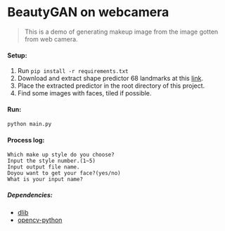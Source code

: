 BeautyGAN on webcamera
===

> This is a demo of generating makeup image from the image gotten from web camera.

#### Setup:
1. Run `pip install -r requirements.txt`
2. Download and extract shape predictor 68 landmarks at this [link](http://dlib.net/files/shape_predictor_68_face_landmarks.dat.bz2).
3. Place the extracted predictor in the root directory of this project.
4. Find some images with faces, tiled if possible.

#### Run:
```bash
python main.py
```

#### Process log:
```
Which make up style do you choose?
Input the style number.(1~5)
Input output file name.
Doyou want to get your face?(yes/no)
What is your input name?
```

##### Dependencies:
- [dlib](http://dlib.net/)
- [opencv-python](http://docs.opencv.org/3.0-beta/doc/py_tutorials/py_tutorials.html)
